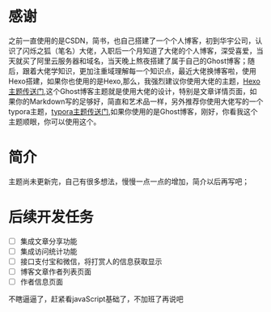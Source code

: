 # 感谢

之前一直使用的是CSDN，简书，也自己搭建了一个个人博客，初到华宇公司，认识了闪烁之狐（笔名）大佬，入职后一个月知道了大佬的个人博客，深受喜爱，当天就买了阿里云服务器和域名，当天晚上熬夜搭建了属于自己的Ghost博客；随后，跟着大佬学知识，更加注重域理解每一个知识点，最近大佬换博客啦，使用Hexo搭建，如果你也使用的是Hexo,那么，我强烈建议你使用大佬的主题，[Hexo主题传送门](https://github.com/blinkfox/hexo-theme-matery),这个Ghost博客主题就是使用大佬的设计，特别是文章详情页面，如果你的Markdown写的足够好，简直和艺术品一样，另外推荐你使用大佬写的一个typora主题，[typora主题传送门](https://github.com/blinkfox/hexo-theme-matery),如果你使用的是Ghost博客，刚好，你看我这个主题顺眼，你可以使用这个。

# 简介

主题尚未更新完，自己有很多想法，慢慢一点一点的增加，简介以后再写吧；

# 后续开发任务

- [ ] 集成文章分享功能
- [ ] 集成访问统计功能
- [ ] 接口支付宝和微信，将打赏人的信息获取显示
- [ ] 博客文章作者列表页面
- [ ] 作者信息页面

不瞎逼逼了，赶紧看javaScript基础了，不加班了再说吧
